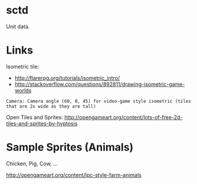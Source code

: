 sctd
====

Unit data.

# Links

Isometric tile:
* http://flarerpg.org/tutorials/isometric_intro/
* http://stackoverflow.com/questions/892811/drawing-isometric-game-worlds

```
Camera: Camera angle (60, 0, 45) for video-game style isometric (tiles that are 2x wide as they are tall)
```


Open Tiles and Sprites:
http://opengameart.org/content/lots-of-free-2d-tiles-and-sprites-by-hyptosis

# Sample Sprites (Animals)

Chicken, Pig, Cow, ...

http://opengameart.org/content/lpc-style-farm-animals



